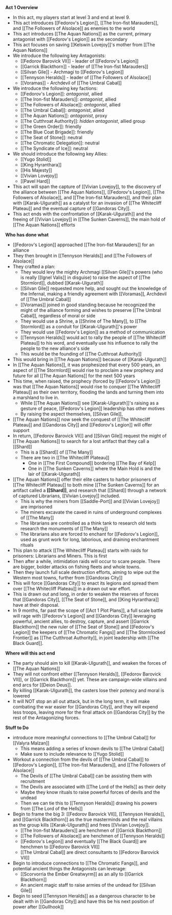 **Act 1 Overview**
- In this act, my players start at level 3 and end at level 9.
- This act introduces [[Fedorov's Legion]], [[The Iron-fist Marauders]], and [[The Followers of Alsolace]] as enemies to the world
- This act introduces [[The Aquan Nations]] as the current, primary antagonist with [[Fedorov's Legion]] as the secondary
- This act focuses on saving [[Kelswin Lovejoy]]'s mother from [[The Aquan Nations]]
- We introduce the following key Antagonists:
	- [[Fedorov Barovick VII]] - leader of [[Fedorov's Legion]]
	- [[Garrick Blackthorn]] - leader of [[The Iron-fist Marauders]]
	- [[Silvan Gile]] - Archmagi to [[Fedorov's Legion]]
	- [[Tennyson Heralds]] - leader of [[The Followers of Alsolace]]
	- [[Voramas]] - Archdevil of [[The Umbral Cabal]]
- We introduce the following key factions:
	- [[Fedorov's Legion]]: *antagonist*, allied
	- [[The Iron-fist Marauders]]: *antagonist*, allied
	- [[The Followers of Alsolace]]: *antagonist*, allied
	- [[The Umbral Cabal]]: *antagonist*, allied
	- [[The Aquan Nations]]: *antagonist*, proxy
	- [[The Cutthroat Authority]]: *hidden antagonist*, allied group
	- [[The Green Order]]: friendly
	-  [[The Blue Coat Brigade]]: friendly
	- [[The Seat of Stone]]: neutral
	- [[The Chromatic Delegation]]: neutral
	- [[The Syndicate of Ice]]: neutral
- We should introduce the following key Allies:
	- [[Yugo Stolid]]
	- [[King Hyranthara]]
	- [[His Majesty]]
	- [[Vivian Lovejoy]]
	- [[Pavel Hard]]
- This act will span the capture of [[Vivian Lovejoy]], to the discovery of the alliance between [[The Aquan Nations]], [[Fedorov's Legion]], [[The Followers of Alsolace]], and [[The Iron-fist Marauders]], and their plan with [[Karak-Ulgurath]] as a catalyst for an invasion of [[The Whitecliff Plateau]] and the eventual capture of [[Gandoras City]]. 
- This act ends with the confrontation of [[Karak-Ulgurath]] and the freeing of [[Vivian Lovejoy]] in [[The Sunken Caverns]], the main hold of [[The Aquan Nations]] efforts

**Who has done what**
- [[Fedorov's Legion]] approached [[The Iron-fist Marauders]] for an alliance
- They then brought in [[Tennyson Heralds]] and [[The Followers of Alsolace]]
- They crafted a plan:
	- They would levy the mighty Archmagi [[Silvan Gile]]'s powers (who is really [[Ignel Valis]] in disguise) to raise the aspect of [[The Stormlord]], dubbed [[Karak-Ulgurath]]
	- [[Silvan Gile]] requested more help, and sought out the knowledge of the Infernal, making a friendly agreement with [[Voramas]], Archdevil of [[The Umbral Cabal]]
	- [[Voramas]] joined in good standing because he recognized the might of the alliance forming and wishes to preserve [[The Umbral Cabal]], regardless of moral or side
	- They would use a Shrine, a [[Shrine of The Many]], to [[The Stormlord]] as a conduit for [[Karak-Ulgurath]]'s power
	- They would use [[Fedorov's Legion]] as a method of communication
	- [[Tennyson Heralds]] would act to rally the people of [[The Whitecliff Plateau]] to his word, and eventually use his influence to rally the people to the new alliance's side 
	- This would be the founding of [[The Cutthroat Authority]]
- This would bring in [[The Aquan Nations]] because of [[Karak-Ulgurath]]
- In [[The Aquan Nations]], it was prophesized that every 500 years, an aspect of [[The Stormlord]] would rise to proclaim a new prophecy and future for all [[The Aquan Nations]] for the next 500 years
- This time, when raised, the prophecy (forced by [[Fedorov's Legion]]) was that [[The Aquan Nations]] would rise to conquer [[The Whitecliff Plateau]] as their own territory, flooding the lands and turning them into a marshland to live in. 
	- While [[The Aquan Nations]] see [[Karak-Ulgurath]]'s raising as a gesture of peace, [[Fedorov's Legion]] leadership has other motives
	- By raising the aspect themselves, [[Silvan Gile]], 
- [[The Aquan Nations]] now seek the conquest of [[The Whitecliff Plateau]] and [[Gandoras City]] and [[Fedorov's Legion]] will offer support
- In return, [[Fedorov Barovick VII]] and [[Silvan Gile]] request the might of [[The Aquan Nations]] to search for a lost artifact that they call a [[Shard]]
	- This is a [[Shard]] of [[The Many]]
	- There are two in [[The Whitecliff Plateau]]
		- One in [[The First Compound]] bordering [[The Bay of Kelp]]
		- One in [[The Sunken Caverns]] where the Main Hold is and the lair of [[Karak-Ulgurath]]
- [[The Aquan Nations]] offer their elite casters to harbor prisoners of [[The Whitecliff Plateau]] to both mine [[The Sunken Caverns]] for an artifact called a **[[Shard]]**, and research that [[Shard]] through a network of captured Librarians, [[Vivian Lovejoy]] included. 
	- This is why the miners from [[Saddle-Port]] and [[Vivian Lovejoy]] are imprisoned
	- The miners excavate the caved in ruins of underground complexes of [[The Many]]
	- The librarians are controlled as a think tank to research old texts research the monuments of [[The Many]]
	- The librarians also are forced to enchant for [[Fedorov's Legion]], used as grunt work for long, laborious, and draining enchantment rituals 
- This plan to attack [[The Whitecliff Plateau]] starts with raids for prisoners: Librarians and Miners. This is first
- Then after a while, intimidation raids will occur to scare people. There are bigger, bolder attacks on fishing fleets and whole towns. 
- Then they launch full scale destruction efforts, aiming to wipe out the Western most towns, further from [[Gandoras City]]
- This will force [[Gandoras City]] to enact its legions and spread them over [[The Whitecliff Plateau]] in a drawn out war effort.
- This is drawn out and long, in order to weaken the reserves of forces that [[Gandoras City]], [[The Seat of Stone]], and [[King Hyranthara]] have at their disposal. 
- In 9 months, far past the scope of [[Act 1 Plot Plans]], a full scale battle will rage with [[Fedorov's Legion]] and [[Gandoras City]] leveraging powerful, ancient allies, to destroy, capture, and assert [[Garrick Blackthorn]] the new ruler of [[The Seat of Stone]] and [[Fedorov's Legion]] the keepers of [[The Chromatic Fangs]] and [[The Stormlocked Frontier]] as [[The Cutthroat Authority]], in joint leadership with [[The Black Guard]].

**Where will this act end**
- The party should aim to kill [[Karak-Ulgurath]], and weaken the forces of [[The Aquan Nations]]
- They will not confront either [[Tennyson Heralds]], [[Fedorov Barovick VII]], or [[Garrick Blackthorn]] yet. These are campaign-wide villains and end arcs for [[Deion Deus]]. 
- By killing [[Karak-Ulgurath]], the casters lose their potency and moral is lowered
- It will NOT stop an all out attack, but in the long term, it will make combating the war easier for [[Gandoras City]], and they will expend less troops, leaving more for the final attack on [[Gandoras City]] by the rest of the Antagonizing forces. 

**Stuff to Do**
- introduce more meaningful connections to [[The Umbral Cabal]] for [[Valyra Malzan]]
	- This means adding a series of known devils to [[The Umbral Cabal]]
	- Make sure to include relevance to [[Yugo Stolid]]
- Workout a connection from the devils of [[The Umbral Cabal]] to [[Fedorov's Legion]], [[The Iron-fist Marauders]], and [[The Followers of Alsolace]]
	- The Devils of [[The Umbral Cabal]] can be assisting them with recruitment
	- The Devils are associated with [[The Lord of the Hells]] as their deity
	- Maybe they know rituals to raise powerful forces of devils and the undead
	- Then we can tie this to [[Tennyson Heralds]] drawing his powers from [[The Lord of the Hells]]
- Begin to frame the big 3: [[Fedorov Barovick VII]], [[Tennyson Heralds]], and [[Garrick Blackthorn]] as the true masterminds and the real villains as the group kills [[Karak-Ulgurath]] and frees [[Vivian Lovejoy]]. 
	- [[The Iron-fist Marauders]] are henchmen of [[Garrick Blackthorn]]
	- [[The Followers of Alsolace]] are henchmen of [[Tennyson Heralds]]
	- [[Fedorov's Legion]] and eventually [[The Black Guard]] are henchmen to [[Fedorov Barovick VII]]
	- [[The Umbral Cabal]] are direct consultants to [[Fedorov Barovick VII]]
- Begin to introduce connections to [[The Chromatic Fangs]], and potential ancient things the Antagonists can leverage:
	- [[Scorvorria the Ember Greatwyrm]] as an ally to [[Garrick Blackthorn]]
	- An ancient magic staff to raise armies of the undead for [[Silvan Gile]]
- Begin to seed [[Tennyson Heralds]] as a dangerous character to be dealt with in [[Gandoras City]] and have this be his next position of power after [[Gullhook]]